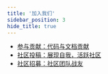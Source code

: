 ```yaml
---
title: '加入我们'
sidebar_position: 3
hide_title: true
---
```


- [参与贡献：代码与文档贡献](output/goframe-v2.1-md/加入我们/参与贡献：代码与文档贡献)
- [社区投稿：展现自我，活跃社区](output/goframe-v2.1-md/加入我们/社区投稿：展现自我，活跃社区)
- [社区招募：社区团队战友](output/goframe-v2.1-md/加入我们/社区招募：社区团队战友)